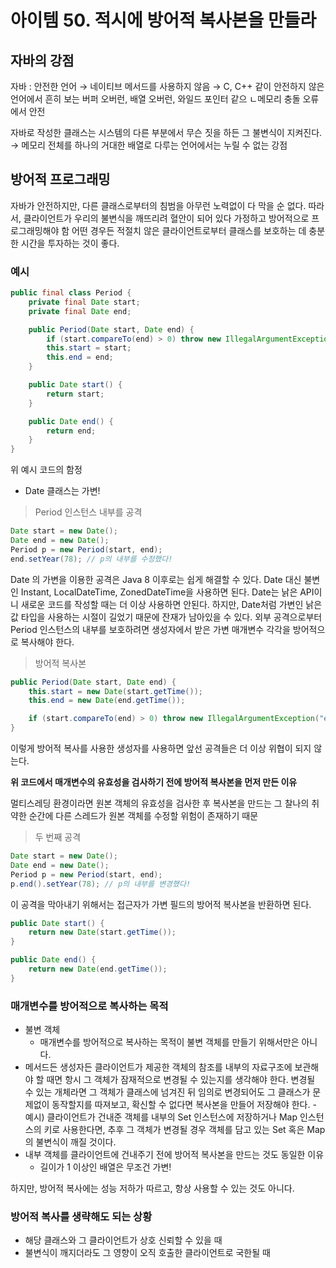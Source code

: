 # 아이템 50. 적시에 방어적 복사본을 만들라

## 자바의 강점

자바 : 안전한 언어
→ 네이티브 메서드를 사용하지 않음
→ C, C++ 같이 안전하지 않은 언어에서 흔히 보는 버퍼 오버런, 배열 오버런, 와일드 포인터 같으 ㄴ메모리 충돌 오류에서 안전

자바로 작성한 클래스는 시스템의 다른 부분에서 무슨 짓을 하든 그 불변식이 지켜진다.
→ 메모리 전체를 하나의 거대한 배열로 다루는 언어에서는 누릴 수 없는 강점

## 방어적 프로그래밍

자바가 안전하지만, 다른 클래스로부터의 침범을 아무런 노력없이 다 막을 순 없다.
따라서, 클라이언트가 우리의 불변식을 깨뜨리려 혈안이 되어 있다 가정하고 방어적으로 프로그래밍해야 함
어떤 경우든 적절치 않은 클라이언트로부터 클래스를 보호하는 데 충분한 시간을 투자하는 것이 좋다.

### 예시

```java
public final class Period {
    private final Date start;
    private final Date end;

    public Period(Date start, Date end) {
        if (start.compareTo(end) > 0) throw new IllegalArgumentException("error");
	    this.start = start;
	    this.end = end;
    }

    public Date start() {
    	return start;
    }

    public Date end() {
    	return end;
    }
}
```

위 예시 코드의 함정

- Date 클래스는 가변!

> Period 인스턴스 내부를 공격

```java
Date start = new Date();
Date end = new Date();
Period p = new Period(start, end);
end.setYear(78); // p의 내부를 수정했다!
```

Date 의 가변을 이용한 공격은 Java 8 이후로는 쉽게 해결할 수 있다.
Date 대신 불변인 Instant, LocalDateTime, ZonedDateTime을 사용하면 된다.
Date는 낡은 API이니 새로운 코드를 작성할 때는 더 이상 사용하면 안된다.
하지만, Date처럼 가변인 낡은 값 타입을 사용하는 시절이 길었기 때문에 잔재가 남아있을 수 있다.
외부 공격으로부터 Period 인스턴스의 내부를 보호하려면 생성자에서 받은 가변 매개변수 각각을 방어적으로 복사해야 한다.

> 방어적 복사본

```java
public Period(Date start, Date end) {
    this.start = new Date(start.getTime());
    this.end = new Date(end.getTime());

    if (start.compareTo(end) > 0) throw new IllegalArgumentException("error");
}
```

이렇게 방어적 복사를 사용한 생성자를 사용하면 앞선 공격들은 더 이상 위협이 되지 않는다.

**위 코드에서 매개변수의 유효성을 검사하기 전에 방어적 복사본을 먼저 만든 이유**

멀티스레딩 환경이라면 원본 객체의 유효성을 검사한 후 복사본을 만드는 그 찰나의 취약한 순간에 다른 스레드가 원본 객체를 수정할 위험이 존재하기 때문

> 두 번째 공격

```java
Date start = new Date();
Date end = new Date();
Period p = new Period(start, end);
p.end().setYear(78); // p의 내부를 변경했다!
```

이 공격을 막아내기 위해서는 접근자가 가변 필드의 방어적 복사본을 반환하면 된다.

```java
public Date start() {
    return new Date(start.getTime());
}

public Date end() {
    return new Date(end.getTime());
}
```

### 매개변수를 방어적으로 복사하는 목적

- 불변 객체
  - 매개변수를 방어적으로 복사하는 목적이 불변 객체를 만들기 위해서만은 아니다.
- 메서드든 생성자든 클라이언트가 제공한 객체의 참조를 내부의 자료구조에 보관해야 할 때면 항시 그 객체가 잠재적으로 변경될 수 있는지를 생각해야 한다.
  변경될 수 있는 개체라면 그 객체가 클래스에 넘겨진 뒤 임의로 변경되어도 그 클래스가 문제없이 동작할지를 따져보고, 확신할 수 없다면 복사본을 만들어 저장해야 한다. - 예시) 클라이언트가 건내준 객체를 내부의 Set 인스턴스에 저장하거나 Map 인스턴스의 키로 사용한다면, 추후 그 객체가 변경될 경우 객체를 담고 있는 Set 혹은 Map의 불변식이 깨질 것이다.
- 내부 객체를 클라이언트에 건내주기 전에 방어적 복사본을 만드는 것도 동일한 이유
  - 길이가 1 이상인 배열은 무조건 가변!

하지만, 방어적 복사에는 성능 저하가 따르고, 항상 사용할 수 있는 것도 아니다.

### 방어적 복사를 생략해도 되는 상황

- 해당 클래스와 그 클라이언트가 상호 신뢰할 수 있을 때
- 불변식이 깨지더라도 그 영향이 오직 호출한 클라이언트로 국한될 때
